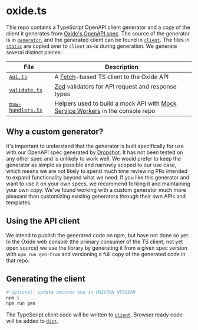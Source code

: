 # oxide.ts

This repo contains a TypeScript OpenAPI client generator and a copy of the
client it generates from [Oxide's OpenAPI
spec](https://github.com/oxidecomputer/omicron/blob/main/openapi/nexus.json).
The source of the generator is in [`generator`](generator/), and the generated client can be
found in [`client`](client/). The files in [`static`](static/) are copied over to `client` as-is during generation. We generate several distinct pieces:

| File                                        | Description                                                                                            |
| ------------------------------------------- | ------------------------------------------------------------------------------------------------------ |
| [`Api.ts`](client/Api.ts)                   | A [Fetch](https://developer.mozilla.org/en-US/docs/Web/API/Fetch_API)-based TS client to the Oxide API |
| [`validate.ts`](client/validate.ts)         | [Zod](https://github.com/colinhacks/zod) validators for API request and response types                 |
| [`msw-handlers.ts`](client/msw-handlers.ts) | Helpers used to build a mock API with [Mock Service Workers](https://mswjs.io/) in the console repo    |

## Why a custom generator?

It's important to understand that the generator is built specifically for use
with our OpenAPI spec generated by
[Dropshot](https://github.com/oxidecomputer/dropshot). It has not been tested on
any other spec and is unlikely to work well. We would prefer to keep the
generator as simple as possible and narrowly scoped to our use case, which means
we are not likely to spend much time reviewing PRs intended to expand
functionality beyond what we need. If you like this generator and want to use it
on your own specs, we recommend forking it and maintaining your own copy. We've
found working with a custom generator much more pleasant than customizing
existing generators through their own APIs and templates.

## Using the API client

We intend to publish the generated code on npm, but have not done so yet. In the
Oxide web console (the primary consumer of the TS client, not yet open source)
we use the library by generating it from a given spec version with `npm run gen-from` and versioning a full copy of the generated code in that repo.

## Generating the client

```bash
# optional: update omicron sha in OMICRON_VERSION
npm i
npm run gen
```

The TypeScript client code will be written to [`client`](client/). Browser ready
code will be added to [`dist`](dist/).
